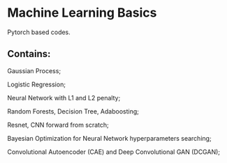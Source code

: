 # Machine Learning Basics
Pytorch based codes.
## Contains:
Gaussian Process;

Logistic Regression;

Neural Network with L1 and L2 penalty;

Random Forests, Decision Tree, Adaboosting;

Resnet, CNN forward from scratch;

Bayesian Optimization for Neural Network hyperparameters searching;

Convolutional Autoencoder (CAE) and Deep Convolutional GAN (DCGAN);

